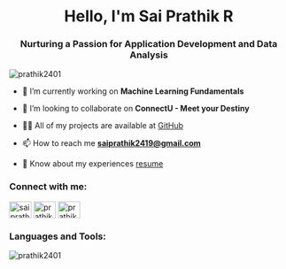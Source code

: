 ﻿<h1 align="center">Hello, I'm Sai Prathik R</h1>
<h3 align="center">Nurturing a Passion for Application Development and Data Analysis</h3>

<p align="left"> <img src="https://komarev.com/ghpvc/?username=prathik2401&label=Profile%20Views&color=2e93ff&style=flat" alt="prathik2401" /> </p>

- 🔭 I’m currently working on **Machine Learning Fundamentals**

- 👯 I’m looking to collaborate on **ConnectU - Meet your Destiny**

- 👨‍💻 All of my projects are available at [GitHub](https://github.com/prathik2401)

- 📫 How to reach me **saiprathik2419@gmail.com**

- 📄 Know about my experiences [resume](https://portfolio-prathik.netlify.app/)

<h3 align="left">Connect with me:</h3>
<p align="left">
<a href="https://twitter.com/saiprathik2419" target="blank"><img align="center" src="https://upload.wikimedia.org/wikipedia/commons/5/57/X_logo_2023_%28white%29.png" alt="saiprathik2419" height="30" width="40" /></a>
<a href="https://linkedin.com/in/prathik2401" target="blank"><img align="center" src="https://content.linkedin.com/content/dam/me/business/en-us/amp/brand-site/v2/bg/LI-Bug.svg.original.svg" alt="prathik2401" height="30" width="40" /></a>
<a href="https://instagram.com/prathik.24" target="blank"><img align="center" src="[[[https://scontent.fblr4-1.fna.fbcdn.net/v/t39.8562-6/313408032_676073764084474_9080563414774037997_n.png?_nc_cat=1&ccb=1-7&_nc_sid=f537c7&_nc_ohc=76jXh4Oxi58AX-erjnd&_nc_ht=scontent.fblr4-1.fna&oh=00_AfBlDQ7E2jnF-bltQe6r3IiHInXQaeLaUcD1VpkEy99fXQ&oe=65776966](https://www.pngmart.com/files/13/Instagram-Logo-PNG-Image-1.png)](https://scontent.fblr4-3.fna.fbcdn.net/v/t39.8562-6/281121690_1405565156561528_5410302815916975490_n.png?_nc_cat=100&ccb=1-7&_nc_sid=f537c7&_nc_ohc=ndvqz_hLfwYAX_M8IyF&_nc_ht=scontent.fblr4-3.fna&oh=00_AfCpLrjonzEQy2LTOCctqwbNKWAfLoQXDuSvNV12F9njbQ&oe=6593263E)](https://scontent.fblr4-3.fna.fbcdn.net/v/t39.8562-6/280168240_476677224233917_5197881565420741180_n.png?_nc_cat=110&ccb=1-7&_nc_sid=f537c7&_nc_ohc=yMsvUboGSBEAX8joOmK&_nc_ht=scontent.fblr4-3.fna&oh=00_AfDDr0R4s-zjUksTwKk4D5PTz6HIp_u9--gJnCkYA2SugA&oe=6593B0AC)" alt="prathik.24" height="30" width="40" /></a>
</p>

<h3 align="left">Languages and Tools:</h3>
<img align="center" src="https://github-readme-stats.vercel.app/api/top-langs?username=prathik2401&show_icons=true&theme=tokyonight&locale=en&layout=compact" alt="prathik2401" /></p>
